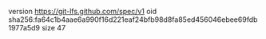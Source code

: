 version https://git-lfs.github.com/spec/v1
oid sha256:fa64c1b4aae6a990f16d221eaf24bfb98d8fa85ed456046ebee69fdb1977a5d9
size 47
